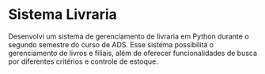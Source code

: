 # Sistema Livraria

Desenvolvi um sistema de gerenciamento de livraria em Python durante o segundo semestre do curso de ADS. Esse sistema possibilita o gerenciamento de livros e filiais, além de oferecer funcionalidades de busca por diferentes critérios e controle de estoque.
